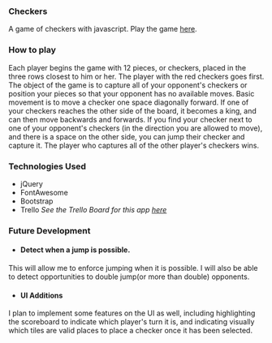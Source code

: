 ### Checkers
A game of checkers with javascript.
Play the game [here](https://rushmyers.github.io/Checkers/).
### How to play
Each player begins the game with 12 pieces, or checkers, placed in the three rows closest to him or her. The player with the red checkers goes first. The object of the game is to capture all of your opponent's checkers or position your pieces so that your opponent has no available moves. Basic movement is to move a checker one space diagonally forward. If one of your checkers reaches the other side of the board, it becomes a king, and can then move backwards and forwards. If you find your checker next to one of your opponent's checkers (in the direction you are allowed to move), and there is a space on the other side, you can jump their checker and capture it. The player who captures all of the other player's checkers wins.
### Technologies Used
* jQuery
* FontAwesome
* Bootstrap
* Trello
*See the Trello Board for this app [here](https://trello.com/b/rC1vDgeN/checkers)*
### Future Development
* #### Detect when a jump is possible.
This will allow me to enforce jumping when it is possible. I will also be able to detect opportunities to double jump(or more than double) opponents.
* #### UI Additions
I plan to implement some features on the UI as well, including highlighting the scoreboard to indicate which player's turn it is, and indicating visually which tiles are valid places to place a checker once it has been selected.

